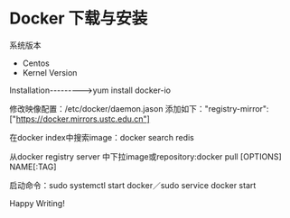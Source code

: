 Docker 下载与安装
=================
系统版本 

 -  Centos
 -  Kernel Version

Installation--------->yum install docker-io

修改映像配置：/etc/docker/daemon.jason
添加如下："registry-mirror":["https://docker.mirrors.ustc.edu.cn"]

在docker index中搜索image：docker search redis

从docker registry server 中下拉image或repository:docker pull [OPTIONS] NAME[:TAG]


启动命令：sudo systemctl start docker／sudo service docker start

Happy Writing!